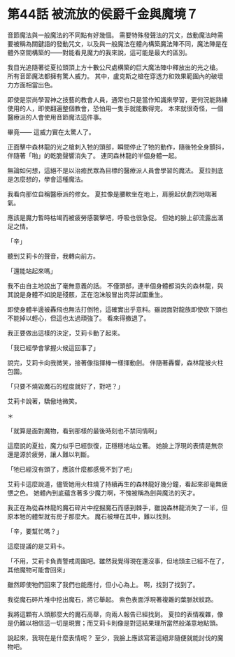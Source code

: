 # 第44話 被流放的侯爵千金與魔境７

音節魔法與一般魔法的不同點有好幾個。
需要特殊發聲法的咒文，啟動魔法時需要被稱為關鍵語的發動咒文，以及與一般魔法在體內構築魔法陣不同，魔法陣是在體外空間構築的——對能看見魔力的我來說，這可能是最大的區別。

我目光追隨著從夏拉頭頂上方十數公尺處構築的巨大魔法陣中釋放出的光之槍。
所有音節魔法都擁有驚人威力。
其中，盧克斯之槍在穿透力和效果範圍內的破壞力方面相當出色。

即使是崇尚學習神之技藝的教會人員，通常也只是當作知識來學習，更何況能熟練使用的人，即使翻遍整個教會，恐怕用一隻手就能數得完。
本來就很奇怪，一個醫療派的人會使用音節魔法這件事。

畢竟——
這威力實在太驚人了。

正面擊中森林龍的光之槍刺入牠的頭部，瞬間停止了牠的動作，隨後牠全身顫抖，伴隨著「啪」的乾脆聲響消失了。
連同森林龍的半個身體一起。

無論如何想，這絕不是以治癒民眾為目標的醫療派人員會學習的魔法。
夏拉到底是怎麼想的，學會這種魔法。

我看向那位自稱醫療派的修女。
夏拉像是腰軟坐在地上，肩膀起伏劇烈地喘著氣。

應該是魔力暫時枯竭而被疲勞感襲擊吧，呼吸也很急促。
但她的臉上卻流露出滿足之情。

「辛」

聽到艾莉卡的聲音，我轉向前方。

「還能站起來嗎」

我不由自主地說出了毫無意義的話。
不僅頭部，連半個身體都消失的森林龍，與其說是身體不如說是殘骸，正在泡沫般冒出肉芽試圖重生。

即使身體半邊被轟飛也無法打倒牠，這確實出乎意料。雖說面對龍族即使砍下頭也不能掉以輕心，但這也太過頑強了。
看來得撤退了。

我正要做出這樣的決定，艾莉卡動了起來。

「我已經學會掌握火候這回事了」

說完，艾莉卡向我微笑，接著像指揮棒一樣揮動劍。
伴隨著轟響，森林龍被火柱包圍。

「只要不燒毀魔石的程度就好了，對吧？」

艾莉卡說著，驕傲地微笑。

＊

「就算是面對魔物，看到那樣的最後時刻也不禁同情啊」

這麼說的夏拉，魔力似乎已經恢復，正穩穩地站立著。
她臉上浮現的表情是無奈還是源於疲勞，讓人難以判斷。

「牠已經沒有頭了，應該什麼都感覺不到了吧」

艾莉卡這麼說道，儘管她用火柱燒了持續再生的森林龍好幾分鐘，看起來卻毫無疲憊之色。
她體內到底蘊含著多少魔力啊，不愧被稱為劍與魔法的天才。

我正在為從森林龍的魔石碎片中挖掘魔石而感到棘手，雖說森林龍消失了一半，但原本牠的體型就有房子那麼大。
魔石被埋在其中，難以找到。

「辛，要幫忙嗎？」

這麼提議的是艾莉卡。

「不用，艾莉卡負責警戒周圍吧。雖然我覺得現在還沒事，但地頭主已經不在了，其他魔物可能會回來」

雖然即使牠們回來了我們也能應付，但小心為上。
啊，找到了找到了。

我從魔石碎片堆中挖出魔石，將它舉起。
紫色表面浮現著複雜的葉脈狀紋路。

我將這顆有人頭那麼大的魔石高舉，向兩人報告已經找到。
夏拉的表情複雜，像是仍難以相信這一切是現實；而艾莉卡則像是對這結果理所當然般滿意地點頭。

說起來，我現在是什麼表情呢？
至少，我臉上應該寫著這絕非隨便就能討伐的魔物吧。